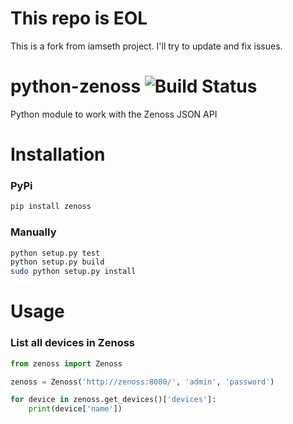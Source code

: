 # This repo is EOL

This is a fork from iamseth project. I'll try to update and fix issues.

python-zenoss ![Build Status](https://travis-ci.org/iamseth/python-zenoss.png)
=============

Python module to work with the Zenoss JSON API


Installation
=============

### PyPi
```bash
pip install zenoss
```

### Manually
```bash
python setup.py test
python setup.py build
sudo python setup.py install
```


Usage
=============

### List all devices in Zenoss
```python
from zenoss import Zenoss

zenoss = Zenoss('http://zenoss:8080/', 'admin', 'password')

for device in zenoss.get_devices()['devices']:
    print(device['name'])
```

